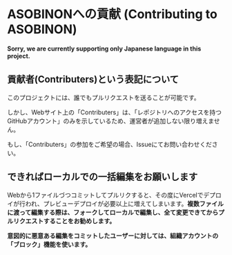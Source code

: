 # ASOBINONへの貢献 (Contributing to ASOBINON)

**Sorry, we are currently supporting only Japanese language in this project.**

## 貢献者(Contributers)という表記について

このプロジェクトには、誰でもプルリクエストを送ることが可能です。

しかし、Webサイト上の「Contributers」は、「レポジトリへのアクセスを持つGitHubアカウント」のみを示しているため、運営者が追加しない限り増えません。

もし、「Contributers」の参加をご希望の場合、Issueにてお問い合わせください。

## できればローカルでの一括編集をお願いします

Webから1ファイルづつコミットしてプルリクすると、その度にVercelでデプロイが行われ、プレビューデプロイが必要以上に増えてしまいます。**複数ファイルに渡って編集する際は、フォークしてローカルで編集し、全て変更できてからプルリクエストすることをお勧めします。**

**意図的に悪意ある編集をコミットしたユーザーに対しては、組織アカウントの「ブロック」機能を使います。**
